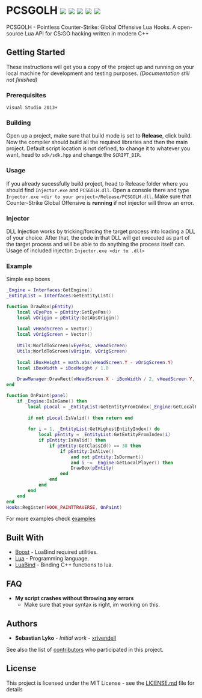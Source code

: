 # PCSGOLH ![](https://img.shields.io/badge/language-C%2B%2B-%23f34b7d.svg) ![](https://img.shields.io/badge/game-CS%3AGO-yellow.svg) ![](https://img.shields.io/badge/platform-Windows-0078d7.svg) ![](https://img.shields.io/badge/arch-x86-red.svg) ![](https://img.shields.io/badge/license-MIT-blue.svg)

PCSGOLH - Pointless Counter-Strike: Global Offensive Lua Hooks. A open-source Lua API for CS:GO hacking written in modern C++

## Getting Started

These instructions will get you a copy of the project up and running on your local machine for development and testing purposes.
*(Documentation still not finished)*

### Prerequisites

```
Visual Studio 2013+
```
### Building

Open up a project, make sure that build mode is set to **Release**, click build. Now the compiler should build all the required libraries and then the main project.
Default script location is not defined, to change it to whatever you want, head to `sdk/sdk.hpp` and change the `SCRIPT_DIR`.

### Usage

If you already sucessfully build project, head to Release folder where you should find `Injector.exe` and `PCSGOLH.dll`. Open a console there and type `Injector.exe <dir to your project>/Release/PCSGOLH.dll`. Make sure that Counter-Strike Global Offensive is **running** if not injector will throw an error.

### Injector

DLL Injection works by tricking/forcing the target process into loading a DLL of your choice. After that, the code in that DLL will get executed as part of the target process and will be able to do anything the process itself can.
Usage of included injector: `Injector.exe <dir to .dll>`

### Example

Simple esp boxes
```lua
_Engine = Interfaces:GetEngine()
_EntityList = Interfaces:GetEntityList()

function DrawBox(pEntity)
	local vEyePos = pEntity:GetEyePos()
	local vOrigin = pEntity:GetAbsOrigin()
	
	local vHeadScreen = Vector()
	local vOrigScreen = Vector()
	
	Utils:WorldToScreen(vEyePos, vHeadScreen)
	Utils:WorldToScreen(vOrigin, vOrigScreen)
	
	local iBoxHeight = math.abs(vHeadScreen.Y - vOrigScreen.Y)
	local iBoxWidth = iBoxHeight / 1.8
	
	DrawManager:DrawRect(vHeadScreen.X - iBoxWidth / 2, vHeadScreen.Y, iBoxWidth, iBoxHeight, 255, 0, 255, 255)
end

function OnPaint(panel)
	if _Engine:IsInGame() then
		local pLocal = _EntityList:GetEntityFromIndex(_Engine:GetLocalPlayer())
		
		if not pLocal:IsValid() then return end
		
		for i = 1, _EntityList:GetHighestEntityIndex() do
			local pEntity = _EntityList:GetEntityFromIndex(i)
			if pEntity:IsValid() then
				if pEntity:GetClassId() == 38 then
					if pEntity:IsAlive()
						and not pEntity:IsDormant()
						and i ~= _Engine:GetLocalPlayer() then
						DrawBox(pEntity)
					end
				end
			end
		end
	end
end
Hooks:Register(HOOK_PAINTTRAVERSE, OnPaint)
```
For more examples check [examples](https://github.com/xrivendell/PCSGOLH/tree/master/examples)

## Built With

* [Boost](https://github.com/boostorg/boost) - LuaBind required utilities.
* [Lua](https://github.com/lua/lua) - Programming language.
* [LuaBind](https://github.com/luabind/luabind) - Binding C++ functions to lua.

## FAQ

- **My script crashes without throwing any errors**
	- Make sure that your syntax is right, im working on this.

## Authors

* **Sebastian Lyko** - *Initial work* - [xrivendell](https://github.com/xrivendell)

See also the list of [contributors](https://github.com/xrivendell/PCSGOLH/contributors) who participated in this project.

## License

This project is licensed under the MIT License - see the [LICENSE.md](LICENSE.md) file for details